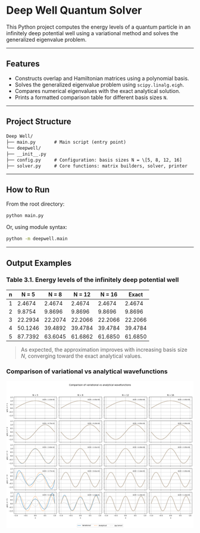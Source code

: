 # Deep Well Quantum Solver

This Python project computes the energy levels of a quantum particle in an infinitely deep potential well using a variational method and solves the generalized eigenvalue problem.

---

## Features

- Constructs overlap and Hamiltonian matrices using a polynomial basis.
- Solves the generalized eigenvalue problem using `scipy.linalg.eigh`.
- Compares numerical eigenvalues with the exact analytical solution.
- Prints a formatted comparison table for different basis sizes `N`.

---

## Project Structure

```plain
Deep Well/
├── main.py       # Main script (entry point)
└── deepwell/
├── __init__.py
├── config.py     # Configuration: basis sizes N = \[5, 8, 12, 16]
├── solver.py     # Core functions: matrix builders, solver, printer
```

---

## How to Run

From the root directory:

```bash
python main.py
```

Or, using module syntax:

```bash
python -m deepwell.main
```

---

## Output Examples

### Table 3.1. Energy levels of the infinitely deep potential well

| n | N = 5   | N = 8   | N = 12  | N = 16  | Exact   |
| - | ------- | ------- | ------- | ------- | ------- |
| 1 | 2.4674  | 2.4674  | 2.4674  | 2.4674  | 2.4674  |
| 2 | 9.8754  | 9.8696  | 9.8696  | 9.8696  | 9.8696  |
| 3 | 22.2934 | 22.2074 | 22.2066 | 22.2066 | 22.2066 |
| 4 | 50.1246 | 39.4892 | 39.4784 | 39.4784 | 39.4784 |
| 5 | 87.7392 | 63.6045 | 61.6862 | 61.6850 | 61.6850 |

> As expected, the approximation improves with increasing basis size $N$, converging toward the exact analytical values.

### Comparison of variational vs analytical wavefunctions
![Wavefunctions comparison](./img/wavefunctions_comparison.png)